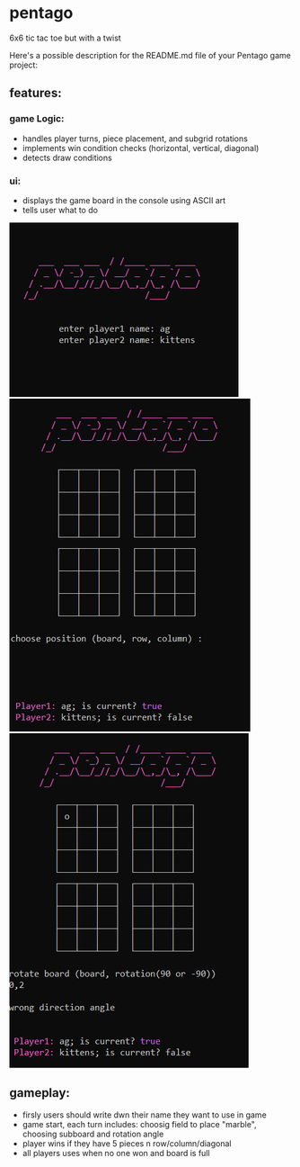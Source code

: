 # pentago
6x6 tic tac toe but with a twist

Here's a possible description for the README.md file of your Pentago game project:

## features:
### game Logic:
- handles player turns, piece placement, and subgrid rotations
- implements win condition checks (horizontal, vertical, diagonal)
- detects draw conditions
  
### ui:
- displays the game board in the console using ASCII art
- tells user what to do <br />

![menu](https://github.com/agkittens/pentago/blob/main/docs/main.PNG?raw=true) <br />
![game](https://github.com/agkittens/pentago/blob/main/docs/turn1.PNG?raw=true) 
![game](https://github.com/agkittens/pentago/blob/main/docs/turn2.PNG?raw=true)


## gameplay:
- firsly users should write dwn their name they want to use in game
- game start, each turn includes: choosig field to place "marble", choosing subboard and rotation angle
- player wins if they have 5 pieces n row/column/diagonal
- all players uses when no one won and board is full
